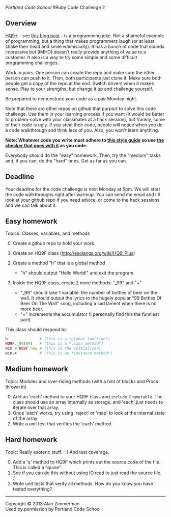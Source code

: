 *Portland Code School*
#Ruby Code Challenge 2


## Overview

[HQ9+](http://esolangs.org/wiki/HQ9_Plus) - see [this blog post](http://cliffle.com/esoterica/hq9plus.html) - is a programming joke. Not a shameful example of programming, but a thing that makes programmers laugh (or at least shake their head and smile whimiscally). It has a bunch of code that sounds impressive but (IMHO) doesn't really provide anything of value to a customer. It also is a way to try some simple and some difficult programming challenges.

Work in pairs. One person can create the repo and make sure the other person can push to it. Then, both participants just clone it. Make sure both people get a copy of the repo at the end. Switch drivers when it makes sense. Play to your strengths, but change it up and challenge yourself.

Be prepared to demonstrate your code as a pair Monday night.

Note that there are other repos on github that purport to solve this code challenge. Use them in your learning process if you want (it would be better to problem-solve with your classmates at a hack session), but frankly, some of their code is ugly. If you steal their code, people will notice when you do a code walkthrough and think less of you. Also, you won't learn anything. 


**Note: Whatever code you write must adhere to [this style guide](https://github.com/bbatsov/ruby-style-guide) so use [the checker that goes with it](https://github.com/bbatsov/rubocop) as you code.**


Everybody should do the "easy" homework. Then, try the "medium" tasks and, if you can, do the "hard" ones. Get as far as you can.

## Deadline
Your deadline for the code challenge is next Monday at 6pm. We will start the code walkthroughs right after warmup. You can send me email and I'll look at your github repo if you need advice, or come to the hack sessions and we can talk about it.


## Easy homework
Topics: Classes, variables, and methods

0. Create a github repo to hold your work.
0. Create an HQ9F class (http://esolangs.org/wiki/HQ9_Plus)
0. Create a method "h" that is a global method

    * "h" should output "Hello World!" and exit the program.

0. Inside the HQ9F class, create 2 more methods: "_99" and "+"
    * "_99" should take 1 variable: the number of bottles of beer on the wall. It should output the lyrics to the hugely popular "99 Bottles Of Beer On The Wall" song, including a sad lament when there is no more beer.
    * "+" increments the accumulator (I personally find this the funniest part)


This class should respond to:
~~~~ruby
h              # (this is a *global function*)
HQ9F._99(99)   # (this is a *class method*)
win = HQ9F.new # (this is the initializer)
win.+          # (this is an *instance method*)
~~~~

## Medium homework

Topic: Modules and over-riding methods (with a hint of blocks and Procs thrown in)

0. Add an 'each' method to your HQ9F class and `include Enumerable`. The class should use an array internally as storage, and 'each' just needs to iterate over that array.
0. Once 'each' works, try using 'reject' or 'map' to look at the internal state of the array
0. Write a unit test that verifies the 'each' method


## Hard homework

Topic: Really esoteric stuff. :-) And test coverage.

0. Add a 'q' method to HQ9F which prints out the source code of the file. This is called a "quine".
0. See if you can do this without using IO.read to just read the source file. :)
0. Write unit tests that verify all methods. How do you know you have tested everything?


<hr />
Copyright © 2013 Alan Zimmerman <br />
Used by permission by Portland Code School